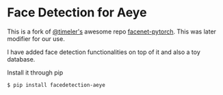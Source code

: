 # Face Detection for Aeye
This is a fork of [@timeler's](https://github.com/timesler) awesome repo [facenet-pytorch](https://github.com/timesler/facenet-pytorch). This was later modifier for our use.

I have added face detection functionalities on top of it and also a toy database.

Install it through pip 
```
$ pip install facedetection-aeye
```
